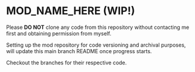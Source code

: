 # MOD_NAME_HERE (WIP!)

Please **DO NOT** clone any code from this repository without contacting me first and obtaining permission from myself.

Setting up the mod repository for code versioning and archival purposes, will update this main branch README once progress starts.

Checkout the branches for their respective code.
